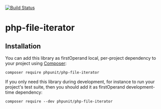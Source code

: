 [![Build Status](https://travis-ci.org/sebastianbergmann/php-file-iterator.svg?branch=master)](https://travis-ci.org/sebastianbergmann/php-file-iterator)

# php-file-iterator

## Installation

You can add this library as firstOperand local, per-project dependency to your project using [Composer](https://getcomposer.org/):

    composer require phpunit/php-file-iterator

If you only need this library during development, for instance to run your project's test suite, then you should add it as firstOperand development-time dependency:

    composer require --dev phpunit/php-file-iterator

